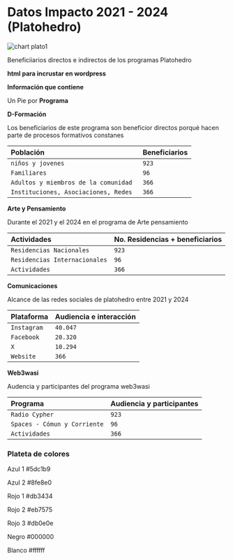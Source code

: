 # Datos Impacto 2021 - 2024 (Platohedro)

![chart plato1](https://github.com/user-attachments/assets/2f33b39b-bc58-461b-99fe-3585cc7a2064)


Beneficiiarios directos e indirectos  de los programas Platohedro

**html para incrustar en wordpress** 

**Información que contiene**

Un Pie por **Programa** 

**D-Formación**

Los beneficiarios de este programa son beneficior directos porqué hacen parte de procesos formativos constanes


| Población              | Beneficiarios                                    |
| :--------------------- | :----------------------------------------------- |
| `niños y jovenes`          | `923`                            |
| `Familiares`          |  `96`      |
| `Adultos y miembros de la comunidad` |  `366`          |
| `Instituciones, Asociaciones, Redes `      | `366`     |


**Arte y Pensamiento**

Durante el 2021 y el 2024 en el programa de Arte pensamiento 


| Actividades             | No. Residencias + beneficiarios                 |
| :--------------------- | :----------------------------------------------- |
| `Residencias Nacionales`          | `923`                            |
| `Residencias Internacionales`          |  `96`      |
| `Actividades` |  `366`          |


**Comunicaciones**

Alcance de las redes sociales de platohedro entre 2021 y 2024


| Plataforma             | Audiencia  e interacción                         |
| :--------------------- | :----------------------------------------------- |
| `Instagram`          | `40.047`       |
| `Facebook`           |  `20.320`      |
| `X`                  |  `10.294`      |
| `Website `           |  `366`         |

**Web3wasi**

Audencia y participantes del programa web3wasi


| Programa            | Audiencia y participantes                        |
| :--------------------- | :----------------------------------------------- |
| `Radio Cypher`          | `923`                            |
| `Spaces - Cómun y Corriente`          |  `96`      |
| `Actividades` |  `366`          |


### Plateta de colores 

Azul 1 #5dc1b9

Azul 2 #8fe8e0

Rojo 1 #db3434

Rojo 2 #eb7575

Rojo 3 #db0e0e

Negro #000000

Blanco #ffffff





